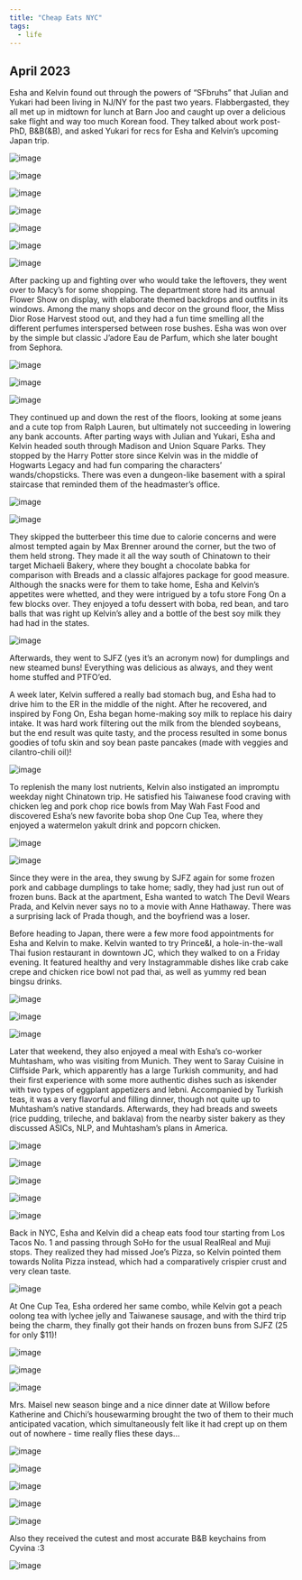 ```yaml
---
title: "Cheap Eats NYC"
tags:
  - life
---
```


## April 2023

Esha and Kelvin found out through the powers of “SFbruhs” that Julian and Yukari had been living in NJ/NY for the past two years. Flabbergasted, they all met up in midtown for lunch at Barn Joo and caught up over a delicious sake flight and way too much Korean food. They talked about work post-PhD, B&B(&B), and asked Yukari for recs for Esha and Kelvin’s upcoming Japan trip. 

![image](https://thumbnails-photos.amazon.com/v1/thumbnail/3hrXSNtBQuOe5xLEN_GEmg?viewBox=1249%2C937&ownerId=A162HQHSXNNQIH&groupShareToken=utZYY3mwTpGX7bOjEzZGtw.gC8ZExI67DaZhaH_9bzTAd)

![image](https://thumbnails-photos.amazon.com/v1/thumbnail/S082Og5GQsm9qL9j6CVTcQ?viewBox=1249%2C937&ownerId=A162HQHSXNNQIH&groupShareToken=utZYY3mwTpGX7bOjEzZGtw.gC8ZExI67DaZhaH_9bzTAd)

![image](https://thumbnails-photos.amazon.com/v1/thumbnail/56RIh5KESma70xg5c0nqpg?viewBox=703%2C937&ownerId=A162HQHSXNNQIH&groupShareToken=utZYY3mwTpGX7bOjEzZGtw.gC8ZExI67DaZhaH_9bzTAd)

![image](https://thumbnails-photos.amazon.com/v1/thumbnail/53p7IDnaTDOM2nk-x75k9g?viewBox=1249%2C937&ownerId=A162HQHSXNNQIH&groupShareToken=utZYY3mwTpGX7bOjEzZGtw.gC8ZExI67DaZhaH_9bzTAd)

![image](https://thumbnails-photos.amazon.com/v1/thumbnail/0uAUYo9rReG5siL8aiM-5A?viewBox=1249%2C937&ownerId=A162HQHSXNNQIH&groupShareToken=utZYY3mwTpGX7bOjEzZGtw.gC8ZExI67DaZhaH_9bzTAd)

![image](https://thumbnails-photos.amazon.com/v1/thumbnail/MoK3jftyTgahOZvtjgqRjw?viewBox=1249%2C937&ownerId=A162HQHSXNNQIH&groupShareToken=utZYY3mwTpGX7bOjEzZGtw.gC8ZExI67DaZhaH_9bzTAd)

![image](https://thumbnails-photos.amazon.com/v1/thumbnail/weP1IaoTQWa7HjAbuLLOEw?viewBox=1249%2C937&ownerId=A162HQHSXNNQIH&groupShareToken=utZYY3mwTpGX7bOjEzZGtw.gC8ZExI67DaZhaH_9bzTAd)

After packing up and fighting over who would take the leftovers, they went over to Macy’s for some shopping. The department store had its annual Flower Show on display, with elaborate themed backdrops and outfits in its windows. Among the many shops and decor on the ground floor, the Miss Dior Rose Harvest stood out, and they had a fun time smelling all the different perfumes interspersed between rose bushes. Esha was won over by the simple but classic J’adore Eau de Parfum, which she later bought from Sephora. 

![image](https://thumbnails-photos.amazon.com/v1/thumbnail/_5_HB3B2QoKeb6neUOsBjg?viewBox=703%2C937&ownerId=A162HQHSXNNQIH&groupShareToken=utZYY3mwTpGX7bOjEzZGtw.gC8ZExI67DaZhaH_9bzTAd)

![image](https://thumbnails-photos.amazon.com/v1/thumbnail/pWoWIzpbQZ-KUjCmsvPVtw?viewBox=703%2C937&ownerId=A162HQHSXNNQIH&groupShareToken=utZYY3mwTpGX7bOjEzZGtw.gC8ZExI67DaZhaH_9bzTAd)

![image](https://thumbnails-photos.amazon.com/v1/thumbnail/3YGL69YZRmi4KxAvYRDoCQ?viewBox=703%2C937&ownerId=A162HQHSXNNQIH&groupShareToken=utZYY3mwTpGX7bOjEzZGtw.gC8ZExI67DaZhaH_9bzTAd)

They continued up and down the rest of the floors, looking at some jeans and a cute top from Ralph Lauren, but ultimately not succeeding in lowering any bank accounts. After parting ways with Julian and Yukari, Esha and Kelvin headed south through Madison and Union Square Parks. They stopped by the Harry Potter store since Kelvin was in the middle of Hogwarts Legacy and had fun comparing the characters’ wands/chopsticks. There was even a dungeon-like basement with a spiral staircase that reminded them of the headmaster’s office. 

![image](https://thumbnails-photos.amazon.com/v1/thumbnail/btCgJXz7TAeJmu8I-wX-2Q?viewBox=703%2C937&ownerId=A162HQHSXNNQIH&groupShareToken=utZYY3mwTpGX7bOjEzZGtw.gC8ZExI67DaZhaH_9bzTAd)

![image](https://thumbnails-photos.amazon.com/v1/thumbnail/8sVOSqUpRq6-Nwi_LdO6yA?viewBox=703%2C937&ownerId=A162HQHSXNNQIH&groupShareToken=utZYY3mwTpGX7bOjEzZGtw.gC8ZExI67DaZhaH_9bzTAd)

They skipped the butterbeer this time due to calorie concerns and were almost tempted again by Max Brenner around the corner, but the two of them held strong. They made it all the way south of Chinatown to their target Michaeli Bakery, where they bought a chocolate babka for comparison with Breads and a classic alfajores package for good measure. Although the snacks were for them to take home, Esha and Kelvin’s appetites were whetted, and they were intrigued by a tofu store Fong On a few blocks over. They enjoyed a tofu dessert with boba, red bean, and taro balls that was right up Kelvin’s alley and a bottle of the best soy milk they had had in the states. 

![image](https://thumbnails-photos.amazon.com/v1/thumbnail/OOrsVlBvT7OlXuBJ4L_x6Q?viewBox=703%2C937&ownerId=A162HQHSXNNQIH&groupShareToken=utZYY3mwTpGX7bOjEzZGtw.gC8ZExI67DaZhaH_9bzTAd)

Afterwards, they went to SJFZ (yes it’s an acronym now) for dumplings and new steamed buns! Everything was delicious as always, and they went home stuffed and PTFO’ed. 

A week later, Kelvin suffered a really bad stomach bug, and Esha had to drive him to the ER in the middle of the night. After he recovered, and inspired by Fong On, Esha began home-making soy milk to replace his dairy intake. It was hard work filtering out the milk from the blended soybeans, but the end result was quite tasty, and the process resulted in some bonus goodies of tofu skin and soy bean paste pancakes (made with veggies and cilantro-chili oil)!  

![image](https://thumbnails-photos.amazon.com/v1/thumbnail/pJS_2eeBRKW31Srvu2L0BQ?viewBox=703%2C937&ownerId=A162HQHSXNNQIH&groupShareToken=utZYY3mwTpGX7bOjEzZGtw.gC8ZExI67DaZhaH_9bzTAd)

To replenish the many lost nutrients, Kelvin also instigated an impromptu weekday night Chinatown trip. He satisfied his Taiwanese food craving with chicken leg and pork chop rice bowls from May Wah Fast Food and discovered Esha’s new favorite boba shop One Cup Tea, where they enjoyed a watermelon yakult drink and popcorn chicken. 

![image](https://thumbnails-photos.amazon.com/v1/thumbnail/VhnXknHSR3eXwA2ov_Ujag?viewBox=703%2C937&ownerId=A162HQHSXNNQIH&groupShareToken=utZYY3mwTpGX7bOjEzZGtw.gC8ZExI67DaZhaH_9bzTAd)

![image](https://thumbnails-photos.amazon.com/v1/thumbnail/2o5SXOZLQ1iNBFC3AaY31A?viewBox=1249%2C937&ownerId=A162HQHSXNNQIH&groupShareToken=utZYY3mwTpGX7bOjEzZGtw.gC8ZExI67DaZhaH_9bzTAd)

Since they were in the area, they swung by SJFZ again for some frozen pork and cabbage dumplings to take home; sadly, they had just run out of frozen buns. Back at the apartment, Esha wanted to watch The Devil Wears Prada, and Kelvin never says no to a movie with Anne Hathaway. There was a surprising lack of Prada though, and the boyfriend was a loser. 

Before heading to Japan, there were a few more food appointments for Esha and Kelvin to make. Kelvin wanted to try Prince&I, a hole-in-the-wall Thai fusion restaurant in downtown JC, which they walked to on a Friday evening. It featured healthy and very Instagrammable dishes like crab cake crepe and chicken rice bowl not pad thai, as well as yummy red bean bingsu drinks. 

![image](https://thumbnails-photos.amazon.com/v1/thumbnail/6AnFWcBSSCWlH7yGa3lQcw?viewBox=703%2C937&ownerId=A162HQHSXNNQIH&groupShareToken=utZYY3mwTpGX7bOjEzZGtw.gC8ZExI67DaZhaH_9bzTAd)

![image](https://thumbnails-photos.amazon.com/v1/thumbnail/h7KJCTtOSY6T26WsjOcWmw?viewBox=703%2C937&ownerId=A162HQHSXNNQIH&groupShareToken=utZYY3mwTpGX7bOjEzZGtw.gC8ZExI67DaZhaH_9bzTAd)

![image](https://thumbnails-photos.amazon.com/v1/thumbnail/s0UolIhnThiRMMsYZq89Ng?viewBox=1249%2C937&ownerId=A162HQHSXNNQIH&groupShareToken=utZYY3mwTpGX7bOjEzZGtw.gC8ZExI67DaZhaH_9bzTAd)

Later that weekend, they also enjoyed a meal with Esha’s co-worker Muhtasham, who was visiting from Munich. They went to Saray Cuisine in Cliffside Park, which apparently has a large Turkish community, and had their first experience with some more authentic dishes such as iskender with two types of eggplant appetizers and lebni. Accompanied by Turkish teas, it was a very flavorful and filling dinner, though not quite up to Muhtasham’s native standards. Afterwards, they had breads and sweets (rice pudding, trileche, and baklava) from the nearby sister bakery as they discussed ASICs, NLP, and Muhtasham’s plans in America. 

![image](https://thumbnails-photos.amazon.com/v1/thumbnail/16PBaMfNQymiIHg3UBjpuQ?viewBox=1249%2C937&ownerId=A162HQHSXNNQIH&groupShareToken=utZYY3mwTpGX7bOjEzZGtw.gC8ZExI67DaZhaH_9bzTAd)

![image](https://thumbnails-photos.amazon.com/v1/thumbnail/BHmFxdexRyuvz65yb-q1aQ?viewBox=1249%2C937&ownerId=A162HQHSXNNQIH&groupShareToken=utZYY3mwTpGX7bOjEzZGtw.gC8ZExI67DaZhaH_9bzTAd)

![image](https://thumbnails-photos.amazon.com/v1/thumbnail/-G0--o0sR_GHYrQAdsbAtg?viewBox=1249%2C937&ownerId=A162HQHSXNNQIH&groupShareToken=utZYY3mwTpGX7bOjEzZGtw.gC8ZExI67DaZhaH_9bzTAd)

![image](https://thumbnails-photos.amazon.com/v1/thumbnail/FxcA1o6PQquMe_NWQfnzEg?viewBox=1249%2C937&ownerId=A162HQHSXNNQIH&groupShareToken=utZYY3mwTpGX7bOjEzZGtw.gC8ZExI67DaZhaH_9bzTAd)

![image](https://thumbnails-photos.amazon.com/v1/thumbnail/kYnc7p1vTvu4g_YttrELMg?viewBox=1249%2C937&ownerId=A162HQHSXNNQIH&groupShareToken=utZYY3mwTpGX7bOjEzZGtw.gC8ZExI67DaZhaH_9bzTAd)

Back in NYC, Esha and Kelvin did a cheap eats food tour starting from Los Tacos No. 1 and passing through SoHo for the usual RealReal and Muji stops. They realized they had missed Joe’s Pizza, so Kelvin pointed them towards Nolita Pizza instead, which had a comparatively crispier crust and very clean taste. 

![image](https://thumbnails-photos.amazon.com/v1/thumbnail/MEHNIBg0Sw-TL1C9oN4jcA?viewBox=1249%2C937&ownerId=A162HQHSXNNQIH&groupShareToken=utZYY3mwTpGX7bOjEzZGtw.gC8ZExI67DaZhaH_9bzTAd)

At One Cup Tea, Esha ordered her same combo, while Kelvin got a peach oolong tea with lychee jelly and Taiwanese sausage, and with the third trip being the charm, they finally got their hands on frozen buns from SJFZ (25 for only $11)! 

![image](https://thumbnails-photos.amazon.com/v1/thumbnail/u2zd3xxBSGK9h9hE-z8e4g?viewBox=703%2C937&ownerId=A162HQHSXNNQIH&groupShareToken=utZYY3mwTpGX7bOjEzZGtw.gC8ZExI67DaZhaH_9bzTAd)

![image](https://thumbnails-photos.amazon.com/v1/thumbnail/ZIV8oxc7QOeP3KlNOg-Nvw?viewBox=1249%2C937&ownerId=A162HQHSXNNQIH&groupShareToken=utZYY3mwTpGX7bOjEzZGtw.gC8ZExI67DaZhaH_9bzTAd)

![image](https://thumbnails-photos.amazon.com/v1/thumbnail/toUZ8LndThu4oCevUkvvfg?viewBox=703%2C937&ownerId=A162HQHSXNNQIH&groupShareToken=utZYY3mwTpGX7bOjEzZGtw.gC8ZExI67DaZhaH_9bzTAd)

Mrs. Maisel new season binge and a nice dinner date at Willow before Katherine and Chichi’s housewarming brought the two of them to their much anticipated vacation, which simultaneously felt like it had crept up on them out of nowhere - time really flies these days…

![image](https://thumbnails-photos.amazon.com/v1/thumbnail/B1RQXNPdSBuug0_8m6TZCQ?viewBox=1249%2C937&ownerId=A162HQHSXNNQIH&groupShareToken=utZYY3mwTpGX7bOjEzZGtw.gC8ZExI67DaZhaH_9bzTAd)

![image](https://thumbnails-photos.amazon.com/v1/thumbnail/DQKbVihdTVW6Rj-13E_hUw?viewBox=1249%2C937&ownerId=A162HQHSXNNQIH&groupShareToken=utZYY3mwTpGX7bOjEzZGtw.gC8ZExI67DaZhaH_9bzTAd)

![image](https://thumbnails-photos.amazon.com/v1/thumbnail/Qyesw_GuRgWxgXHGvfbZzw?viewBox=1249%2C937&ownerId=A162HQHSXNNQIH&groupShareToken=utZYY3mwTpGX7bOjEzZGtw.gC8ZExI67DaZhaH_9bzTAd)

![image](https://thumbnails-photos.amazon.com/v1/thumbnail/jWa58ihCRaq1Q_gPSTIzfw?viewBox=1249%2C937&ownerId=A162HQHSXNNQIH&groupShareToken=utZYY3mwTpGX7bOjEzZGtw.gC8ZExI67DaZhaH_9bzTAd)

![image](https://thumbnails-photos.amazon.com/v1/thumbnail/9CSv07i_QrylZdSgfoD0BQ?viewBox=703%2C937&ownerId=A162HQHSXNNQIH&groupShareToken=utZYY3mwTpGX7bOjEzZGtw.gC8ZExI67DaZhaH_9bzTAd)

Also they received the cutest and most accurate B&B keychains from Cyvina :3

![image](https://thumbnails-photos.amazon.com/v1/thumbnail/JrXYxYEHQ4O17sBsotIRUg?viewBox=703%2C937&ownerId=A162HQHSXNNQIH&groupShareToken=utZYY3mwTpGX7bOjEzZGtw.gC8ZExI67DaZhaH_9bzTAd)
